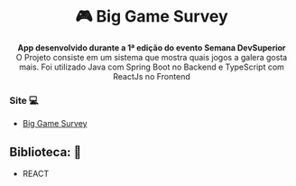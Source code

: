 <h1 align="center">🎮 Big Game Survey</h1>
<p align="center">
  <strong>App desenvolvido durante a 1ª edição do evento Semana DevSuperior</strong>
  <br>
  <span>O Projeto consiste em um sistema que mostra quais jogos a galera gosta mais. Foi utilizado Java com Spring Boot no Backend e TypeScript com ReactJs no Frontend</span>
</p>




### Site 💻

- [Big Game Survey](https://sds1.vercel.app/)

## Biblioteca: 📙
- REACT
